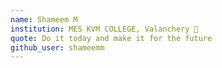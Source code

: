 ```yaml
---
name: Shameem M 
institution: MES KVM COLLEGE, Valanchery 🚩 
quote: Do it today and make it for the future 
github_user: shameemm
---
```

